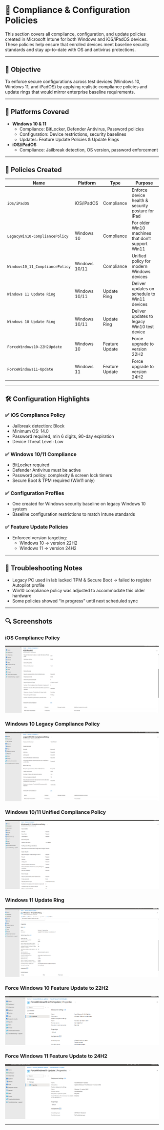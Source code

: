 # 🔐 Compliance & Configuration Policies

This section covers all compliance, configuration, and update policies created in Microsoft Intune for both Windows and iOS/iPadOS devices. These policies help ensure that enrolled devices meet baseline security standards and stay up-to-date with OS and antivirus protections.

---

## 🎯 Objective

To enforce secure configurations across test devices (Windows 10, Windows 11, and iPadOS) by applying realistic compliance policies and update rings that would mirror enterprise baseline requirements.

---

## 💼 Platforms Covered

- **Windows 10 & 11**
  - Compliance: BitLocker, Defender Antivirus, Password policies
  - Configuration: Device restrictions, security baselines
  - Updates: Feature Update Policies & Update Rings
- **iOS/iPadOS**
  - Compliance: Jailbreak detection, OS version, password enforcement

---

## 🧪 Policies Created

| Name | Platform | Type | Purpose |
|------|----------|------|---------|
| `iOS/iPadOS` | iOS/iPadOS | Compliance | Enforce device health & security posture for iPad |
| `LegacyWin10-CompliancePolicy` | Windows 10 | Compliance | For older Win10 machines that don’t support Win11 |
| `Windows10_11_CompliancePolicy` | Windows 10/11 | Compliance | Unified policy for modern Windows devices |
| `Windows 11 Update Ring` | Windows 10/11 | Update Ring | Deliver updates on schedule to Win11 devices |
| `Windows 10 Update Ring` | Windows 10/11 | Update Ring | Deliver updates to legacy Win10 test device |
| `ForceWindows10-22H2Update` | Windows 10 | Feature Update | Force upgrade to version 22H2 |
| `ForceWindows11-Update` | Windows 11 | Feature Update | Force upgrade to version 24H2 |

---

## 🛠 Configuration Highlights

### ✅ iOS Compliance Policy
- Jailbreak detection: Block
- Minimum OS: 14.0
- Password required, min 6 digits, 90-day expiration
- Device Threat Level: Low

### ✅ Windows 10/11 Compliance
- BitLocker required
- Defender Antivirus must be active
- Password policy: complexity & screen lock timers
- Secure Boot & TPM required (Win11 only)

### ✅ Configuration Profiles
- One created for Windows security baseline on legacy Windows 10 system
- Baseline configuration restrictions to match Intune standards

### ✅ Feature Update Policies
- Enforced version targeting:
  - Windows 10 → version 22H2
  - Windows 11 → version 24H2

---

## 🐛 Troubleshooting Notes

- Legacy PC used in lab lacked TPM & Secure Boot → failed to register Autopilot profile
- Win10 compliance policy was adjusted to accommodate this older hardware
- Some policies showed “in progress” until next scheduled sync

---

## 🔍 Screenshots

### iOS Compliance Policy  
![iOS Compliance Policy](./screenshots/ios-compliance-policy.png)

### Windows 10 Legacy Compliance Policy  
![Legacy Windows 10 Compliance Policy](./screenshots/legacy-win10-compliance-policy.png)

### Windows 10/11 Unified Compliance Policy  
![Win10/11 Compliance Policy](./screenshots/win1011-compliance-policy.png)

### Windows 11 Update Ring  
![Win11 Update Ring](./screenshots/windows11-update-ring.png)

### Force Windows 10 Feature Update to 22H2  
![Feature Update 22H2](./screenshots/win10-feature-update-22H2.png)

### Force Windows 11 Feature Update to 24H2  
![Feature Update 24H2](./screenshots/win11-feature-update-24H2.png)

---



